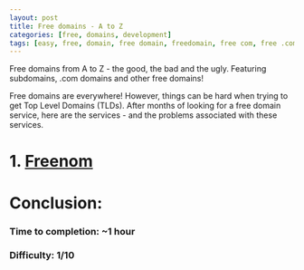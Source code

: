```yaml
---
layout: post
title: Free domains - A to Z
categories: [free, domains, development]
tags: [easy, free, domain, free domain, freedomain, free com, free .com]
---
```

<!--more-->
Free domains from A to Z - the good, the bad and the ugly. Featuring subdomains, .com domains and other free domains!
<!--more-->
Free domains are everywhere! However, things can be hard when trying to get Top Level Domains (TLDs). After months of looking for a free domain service, here are the services - and the problems associated with these services.

# 1. [Freenom](https://freenom.com)

# Conclusion:
### Time to completion: ~1 hour
### Difficulty: 1/10
